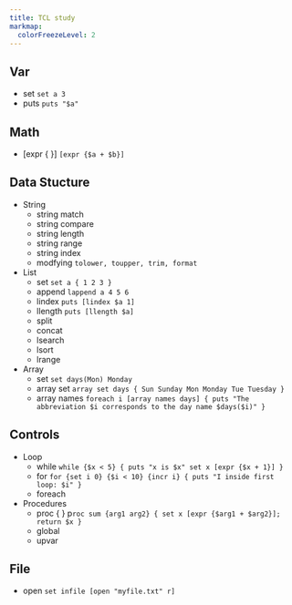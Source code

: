 ```yaml
---
title: TCL study
markmap:
  colorFreezeLevel: 2
---
```

## Var
- set
`set a 3`
- puts
`puts "$a"`
## Math
- [expr { }]
`[expr {$a + $b}]`
## Data Stucture
- String
    - string match
    - string compare
    - string length
    - string range
    - string index
    - modfying 
    `tolower, toupper, trim, format`
- List
    - set
    `set a { 1 2 3 }`
    - append
    `lappend a 4 5 6`
    - lindex
    `puts [lindex $a 1]`
    - llength
    `puts [llength $a]`
    - split
    - concat
    - lsearch
    - lsort
    - lrange
- Array
    - set
    `set days(Mon) Monday`
    - array set
    `array set days { Sun Sunday Mon Monday Tue Tuesday }`
    - array names
    `foreach i [array names days] {
        puts "The abbreviation $i corresponds to the day name $days($i)"
    }`
## Controls
- Loop
    - while
    `while {$x < 5} {
    puts "x is $x"
    set x [expr {$x + 1}]
    }`
    - for
    `for {set i 0} {$i < 10} {incr i} {
        puts "I inside first loop: $i"
    }`
    - foreach
- Procedures
    - proc { }
    p`roc sum {arg1 arg2} {
        set x [expr {$arg1 + $arg2}];
        return $x
    }`
    - global
    - upvar
## File
- open
`set infile [open "myfile.txt" r]`